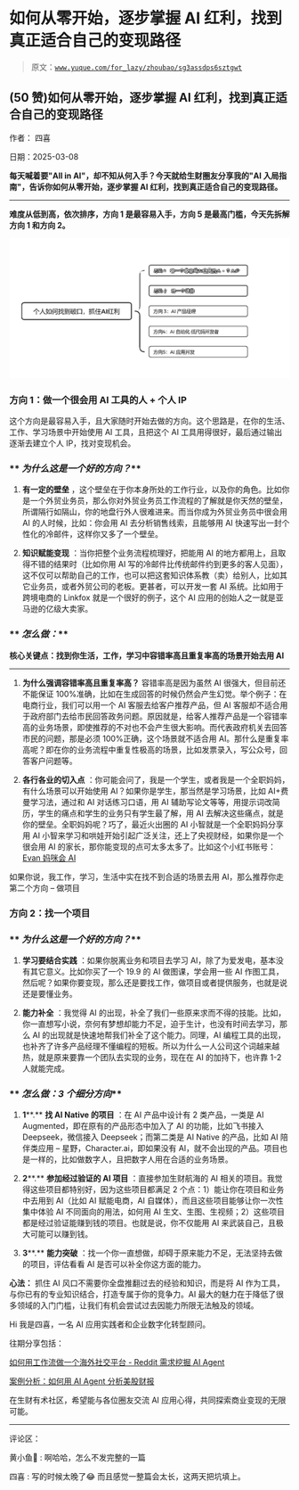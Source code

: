 # 如何从零开始，逐步掌握 AI 红利，找到真正适合自己的变现路径

> 原文：[`www.yuque.com/for_lazy/zhoubao/sg3assdps6sztgwt`](https://www.yuque.com/for_lazy/zhoubao/sg3assdps6sztgwt)

## (50 赞)如何从零开始，逐步掌握 AI 红利，找到真正适合自己的变现路径

作者： 四喜

日期：2025-03-08

**每天喊着要"All in
AI"，却不知从何入手？今天就给生财圈友分享我的"AI 入局指南"，告诉你如何从零开始，逐步掌握 AI 红利，找到真正适合自己的变现路径。**

**  **

**难度从低到高，依次排序，方向 1 是最容易入手，方向 5 是最高门槛，今天先拆解方向 1 和方向 2。**

![](img/abfedb116dfe511bfd6abe5c953056a2.png "None")

### **方向 1：做一个很会用 AI 工具的人 + 个人 IP**

这个方向是最容易入手，且大家随时开始去做的方向。这个思路是，在你的生活、工作、学习场景中开始使用 AI 工具，且把这个 AI 工具用得很好，最后通过输出逐渐去建立个人 IP，找对变现机会。

### ** *为什么这是一个好的方向？***

1.  **有一定的壁垒** ，这个壁垒在于你本身所处的工作行业，以及你的角色。比如你是一个外贸业务员，那么你对外贸业务员工作流程的了解就是你天然的壁垒，所谓隔行如隔山，你的地盘行外人很难进来。而当你成为外贸业务员中很会用 AI 的人时候，比如：你会用 AI 去分析销售线索，且能够用 AI 快速写出一封个性化的冷邮件，这样你又多了一个壁垒。

2.  **知识赋能变现** ：当你把整个业务流程梳理好，把能用 AI 的地方都用上，且取得不错的结果时（比如你用 AI 写的冷邮件比传统邮件约到更多的客人见面），这不仅可以帮助自己的工作，也可以把这套知识体系教（卖）给别人，比如其它业务员，或者外贸公司的老板。更甚者，可以开发一套 AI 系统。比如用于跨境电商的 Linkfox 就是一个很好的例子，这个 AI 应用的创始人之一就是亚马逊的亿级大卖家。

### ** *怎么做：***

**核心关键点：找到你生活，工作，学习中****容错率高且重复率高****的场景开始去用 AI**

**  **

1.  **为什么强调容错率高且重复率高？** 容错率高是因为虽然 AI 很强大，但目前还不能保证 100%准确，比如在生成回答的时候仍然会产生幻觉。举个例子：在电商行业，我们可以用一个 AI 客服去给客户推荐产品，但 AI 客服却不适合用于政府部门去给市民回答政务问题。原因就是，给客人推荐产品是一个容错率高的业务场景，即使推荐的不对也不会产生很大影响。而代表政府机关去回答市民的问题，那是必须 100%正确，这个场景就不适合用 AI。那什么是重复率高呢？即在你的业务流程中重复性极高的场景，比如发票录入，写公众号，回答客户问题等。

3.  **各行各业的切入点** ：你可能会问了，我是一个学生，或者我是一个全职妈妈，有什么场景可以开始使用 AI？如果你是学生，那当然是学习场景，比如 AI+费曼学习法，通过和 AI 对话练习口语，用 AI 辅助写论文等等，用提示词改简历，学生的痛点和学生的业务只有学生最了解，用 AI 去解决这些痛点，就是你的壁垒。全职妈妈呢？巧了，最近火出圈的 AI 小智就是一个全职妈妈分享用 AI 小智来学习和哄娃开始引起广泛关注，还上了央视财经，如果你是一个很会用 AI 的家长，那你能变现的点可太多太多了。比如这个小红书账号：[Evan 妈咪会 AI](https://www.xiaohongshu.com/user/profile/657c07f9000000002003109d?xsec_token=YBC7qF66vk3f_CAUhauEKr_4uyW6AOXtk4OWNksbupswo=&xsec_source=app_share&xhsshare=CopyLink&appuid=56ba03ae5e87e7707bc1bdb7&apptime=1741404239&share_id=fad459b835574d11946b6a21b5221a4a)

如果你说，我工作，学习，生活中实在找不到合适的场景去用 AI，那么推荐你走第二个方向 – 做项目

### **方向 2：找一个项目**

### ** *为什么这是一个好的方向？***

1.  **学习要结合实践** ：如果你脱离业务和项目去学习 AI，除了为爱发电，基本没有其它意义。比如你买了一个 19.9 的 AI 做图课，学会用一些 AI 作图工具，然后呢？如果你要变现，那么还是要找工作，做项目或者提供服务，也就是说还是要懂业务。

3.  **能力补全** ：我觉得 AI 的出现，补全了我们一些原来求而不得的技能。比如，你一直想写小说，奈何有梦想却能力不足，迫于生计，也没有时间去学习，那么 AI 的出现就是快速地帮我们补全了这个能力。同理，AI 编程工具的出现，也补齐了许多产品经理不懂编程的短板。所以为什么一人公司这个词越来越热，就是原来要靠一个团队去实现的业务，现在在 AI 的加持下，也许靠 1-2 人就能完成。

### ** *怎么做：3 个细分方向***

1.  **1****.** **找 AI Native 的项目** ：在 AI 产品中设计有 2 类产品，一类是 AI Augmented，即在原有的产品形态中加入了 AI 的功能，比如飞书接入 Deepseek，微信接入 Deepseek；而第二类是 AI Native 的产品，比如 AI 陪伴类应用 – 星野，Character.ai，即如果没有 AI，就不会出现的产品。项目也是一样的，比如做数字人，且把数字人用在合适的业务场景。

3.  **2****.** **参加经过验证的 AI 项目** ：直接参加生财航海的 AI 相关的项目。我觉得这些项目都特别好，因为这些项目都满足 2 个点：1）能让你在项目和业务中去用到 AI（比如 AI 赋能电商，AI 自媒体），而且这些项目能够让你一次性集中体验 AI 不同面向的用法，如何用 AI 生文、生图、生视频；2）这些项目都是经过验证能赚到钱的项目。也就是说，你不仅能用 AI 来武装自己，且极大可能可以赚到钱。

5.  **3****.** **能力突破** ：找一个你一直想做，却碍于原来能力不足，无法坚持去做的项目，评估看看 AI 是否可以补全你这方面的能力。

**心法：** 抓住 AI 风口不需要你全盘推翻过去的经验和知识，而是将 AI 作为工具，与你已有的专业知识结合，打造专属于你的竞争力。AI 最大的魅力在于降低了很多领域的入门门槛，让我们有机会尝试过去因能力所限无法触及的领域。

Hi 我是四喜，一名 AI 应用实践者和企业数字化转型顾问。

往期分享包括：

[如何用工作流做一个海外社交平台 - Reddit 需求挖掘 AI Agent](https://t.zsxq.com/RZZnl)

[案例分析：如何用 AI Agent 分析美股财报](https://t.zsxq.com/8I3F7)

在生财有术社区，希望能与各位圈友交流 AI 应用心得，共同探索商业变现的无限可能。

* * *

评论区：

黄小鱼🐠 : 啊哈哈，怎么不发完整的一篇

四喜 : 写的时候太晚了😂 而且感觉一整篇会太长，这两天把坑填上。